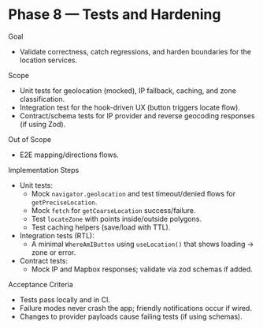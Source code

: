 # Phase 8 — Tests and Hardening

Goal
- Validate correctness, catch regressions, and harden boundaries for the location services.

Scope
- Unit tests for geolocation (mocked), IP fallback, caching, and zone classification.
- Integration test for the hook-driven UX (button triggers locate flow).
- Contract/schema tests for IP provider and reverse geocoding responses (if using Zod).

Out of Scope
- E2E mapping/directions flows.

Implementation Steps
- Unit tests:
  - Mock `navigator.geolocation` and test timeout/denied flows for `getPreciseLocation`.
  - Mock `fetch` for `getCoarseLocation` success/failure.
  - Test `locateZone` with points inside/outside polygons.
  - Test caching helpers (save/load with TTL).
- Integration tests (RTL):
  - A minimal `WhereAmIButton` using `useLocation()` that shows loading → zone or error.
- Contract tests:
  - Mock IP and Mapbox responses; validate via zod schemas if added.

Acceptance Criteria
- Tests pass locally and in CI.
- Failure modes never crash the app; friendly notifications occur if wired.
- Changes to provider payloads cause failing tests (if using schemas).

